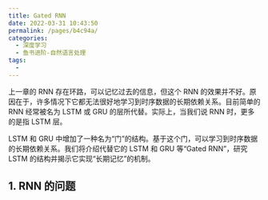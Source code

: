 ```yaml
---
title: Gated RNN
date: 2022-03-31 10:43:50
permalink: /pages/b4c94a/
categories:
  - 深度学习
  - 鱼书进阶-自然语言处理
tags:
  - 
---
```


上一章的 RNN 存在环路，可以记忆过去的信息，但这个 RNN 的效果并不好。原因在于，许多情况下它都无法很好地学习到时序数据的长期依赖关系。目前简单的 RNN 经常被名为 LSTM 或 GRU 的层所代替。实际上，当我们说 RNN 时，更多的是指 LSTM 层。

LSTM 和 GRU 中增加了一种名为“门”的结构。基于这个门，可以学习到时序数据的长期依赖关系。我们将介绍代替它的 LSTM 和 GRU 等“Gated RNN”，研究 LSTM 的结构并揭示它实现“长期记忆”的机制。

## 1. RNN 的问题

